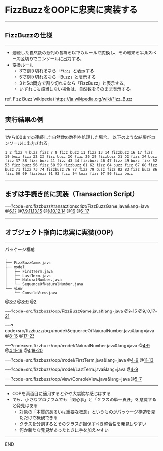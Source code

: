 # FizzBuzzをOOPに忠実に実装する

---

## FizzBuzzの仕様

---

* 連続した自然数の数列の各項を以下のルールで変換し、その結果を半角スペース区切りでコンソールに出力する。
* 変換ルール
  * 3で割り切れるなら「Fizz」と表示する
  * 5で割り切れるなら「Buzz」と表示する
  * 3と5の両方で割り切れるなら「FizzBuzz」と表示する。
  * いずれにも該当しない場合は、自然数をそのまま表示する。

ref. Fizz Buzz(wikipedia) https://ja.wikipedia.org/wiki/Fizz_Buzz

---

## 実行結果の例
---

1から100までの連続した自然数の数列を処理した場合、
以下のような結果がコンソールに出力される。

```text
1 2 fizz 4 buzz fizz 7 8 fizz buzz 11 fizz 13 14 fizzbuzz 16 17 fizz 19 buzz fizz 22 23 fizz buzz 26 fizz 28 29 fizzbuzz 31 32 fizz 34 buzz fizz 37 38 fizz buzz 41 fizz 43 44 fizzbuzz 46 47 fizz 49 buzz fizz 52 53 fizz buzz 56 fizz 58 59 fizzbuzz 61 62 fizz 64 buzz fizz 67 68 fizz buzz 71 fizz 73 74 fizzbuzz 76 77 fizz 79 buzz fizz 82 83 fizz buzz 86 fizz 88 89 fizzbuzz 91 92 fizz 94 buzz fizz 97 98 fizz buzz
```

---

## まずは手続き的に実装（Transaction Script）

---?code=src/fizzbuzz/transactionscript/FizzBuzzGame.java&lang=java
@[6,17](「連続した自然数の数列」という重要な概念が繰り返し構文の中に隠れている)
@[7,9,11,13,15](「割り切れた場合」という意図がわかりにくい)
@[8,10,12,14](「判断->変換」と「コンソール出力」の２つの関心事が強く結合している)
@[16](「各項を半角スペース区切りで出力する」という意図がわかりにくい)
@[6-17](forループの中でif文分岐、というネストは読むのがめんどう)

---

## オブジェクト指向に忠実に実装(OOP)

---

パッケージ構成

```text
.
├── FizzBuzzGame.java
├── model
│   ├── FirstTerm.java
│   ├── LastTerm.java
│   ├── NaturalNumber.java
│   └── SequenceOfNaturalNumber.java
└── view
    └── ConsoleView.java
```
@[3-7](「初項」「末項」「自然数」「連続した自然数の数列」という重要な概念（ドメインモデル）を明示的に。)
@[8-9](「コンソールに出力する」というのはFizzBuzzゲームの本質的な関心事ではないが「表示」の重要な要件。)
@[2](FizzBuzzGameは「modelを使ってviewへ出力する」ことだけに専念する。)

---?code=src/fizzbuzz/oop/FizzBuzzGame.java&lang=java
@[9-15](初期化：初項と末項を保持)
@[9,10,17-21](modelを使ってviewへ出力する)

---?code=src/fizzbuzz/oop/model/SequenceOfNaturalNumber.java&lang=java
@[8-15](初期化：初項と末項の整合性をチェック、初項と末項を元に自然数のリストを作って保持)
@[17-22](自身がviewへ出力される際のテキスト表現を返す)

---?code=src/fizzbuzz/oop/model/NaturalNumber.java&lang=java
@[4-9](初期化：自然数としての整合性チェック、値を保持する)
@[4,11-16](FizzBuzzの変換ルールに則ったテキスト表現を返す)
@[4,18-20](このクラス内だけで使う「割り切れる」という概念を明示的に表現する説明的な関数)

---?code=src/fizzbuzz/oop/model/FirstTerm.java&lang=java
@[4-9](初期化：値を保持する)
@[11-13](末項との関係を検査する関数)

---?code=src/fizzbuzz/oop/model/LastTerm.java&lang=java
@[4-9](初期化：値を保持する)

---?code=src/fizzbuzz/oop/view/ConsoleView.java&lang=java
@[5-7](引数で受け取ったものをコンソールへ出力するだけ)

---

* OOPを真面目に適用するとやや大袈裟な感じはする
* でも、小さなプログラムでも「関心事」と「クラスの単一責任」を意識すると発見はある
  * 対象の「本質的あるいは重要な概念」というものがパッケージ構造を見ただけで概観できる
  * クラスを分割するとそのクラスが担保すべき整合性を発見しやすい
  * 何か新たな発見があったときに手を加えやすい

---
END

